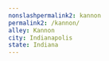 ```yaml
---
﻿nonslashpermalink2: kannon
permalink2: /kannon/
alley: Kannon
city: Indianapolis
state: Indiana
---
```

